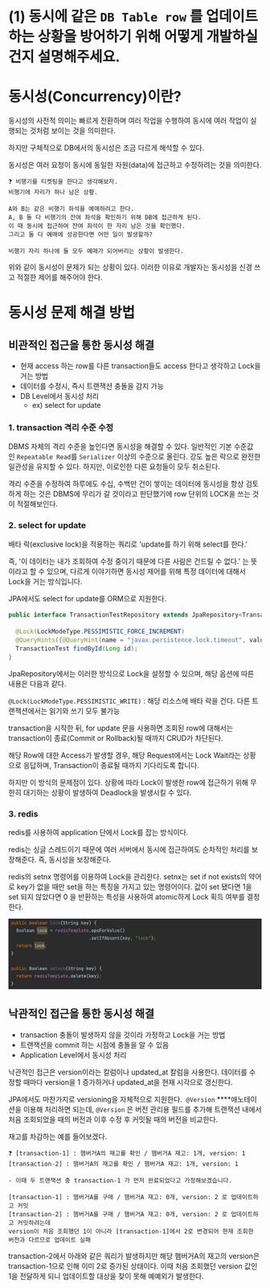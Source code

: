 # (1) 동시에 같은 `DB Table row` 를 업데이트 하는 상황을 방어하기 위해 어떻게 개발하실 건지 설명해주세요.

# 동시성(Concurrency)이란?

동시성의 사전적 의미는 빠르게 전환하며 여러 작업을 수행하여 동시에 여러 작업이 실행되는 것처럼 보이는 것을 의미한다.

하지만 구체적으로 DB에서의 동시성은 조금 다르게 해석할 수 있다.

동시성은 여러 요청이 동시에 동일한 자원(data)에 접근하고 수정하려는 것을 의미한다.

```
❓ 비행기를 티켓팅을 한다고 생각해보자.
비행기에 자리가 하나 남은 상황.

A와 B는 같은 비행기 좌석을 예매하려고 한다.
A, B 둘 다 비행기의 잔여 좌석을 확인하기 위해 DB에 접근하게 된다.
이 때 동시에 접근하여 잔여 좌석이 한 자리 남은 것을 확인했다.
그리고 둘 다 예매에 성공한다면 어떤 일이 발생할까?

비행기 자리 하나에 둘 모두 예매가 되어버리는 상황이 발생한다.

```

위와 같이 동시성이 문제가 되는 상황이 있다. 이러한 이유로 개발자는 동시성을 신경 쓰고 적절한 제어를 해주어야 한다.

# 동시성 문제 해결 방법

## 비관적인 접근을 통한 동시성 해결

- 현재 access 하는 row를 다른 transaction들도 access 한다고 생각하고 Lock을 거는 방법
- 데이터를 수정시, 즉시 트랜잭션 충돌을 감지 가능
- DB Level에서 동시성 처리
    - ex) select for update

### 1. transaction 격리 수준 수정

DBMS 자체의 격리 수준을 높인다면 동시성을 해결할 수 있다. 일반적인 기본 수준값인 `Repeatable Read`를 `Serializer` 이상의 수준으로 올린다. 강도 높은 락으로 완전한 일관성을 유지할 수 있다. 하지만, 이로인한 다른 요청들이 모두 취소된다.

격리 수준을 수정하여 하루에도 수십, 수백만 건이 쌓이는 데이터에 동시성을 항상 검토하게 하는 것은 DBMS에 무리가 갈 것이라고 판단했기에 row 단위의 LOCK을 쓰는 것이 적절해보인다.

### 2. select for update

배타 락(exclusive lock)을 적용하는 쿼리로 'update를 하기 위해 select를 한다.'

즉, '이 데이터는 내가 조회하여 수정 중이기 때문에 다른 사람은 건드릴 수 없다.' 는 뜻이라고 할 수 있으며, 다르게 이야기하면 동시성 제어를 위해 특정 데이터에 대해서 Lock을 거는 방식입니다.

JPA에서도 select for update를 ORM으로 지원한다.

```java
public interface TransactionTestRepository extends JpaRepository<TransactionTest, Long> {

  @Lock(LockModeType.PESSIMISTIC_FORCE_INCREMENT)
  @QueryHints({@QueryHint(name = "javax.persistence.lock.timeout", value = "1000")})
  TransactionTest findById(Long id);
}
```

JpaRepository에서는 이러한 방식으로 Lock을 설정할 수 있으며, 해당 옵션에 따른 내용은 다음과 같다.

`@Lock(LockModeType.PESSIMISTIC_WRITE)` : 해당 리소스에 배타 락을 건다. 다른 트랜잭션에서는 읽기와 쓰기 모두 불가능

transaction을 시작한 뒤, for update 문을 사용하면 조회된 row에 대해서는 transaction이 종료(Commit or Rollback)될 때까지 CRUD가 차단된다.

해당 Row에 대한 Access가 발생할 경우, 해당 Request에서는 Lock Wait라는 상황으로 응답하며, Transaction이 종료될 때까지 기다리도록 합니다.

하지만 이 방식의 문제점이 있다. 상황에 따라 Lock이 발생한 row에 접근하기 위해 무한히 대기하는 상황이 발생하여 Deadlock을 발생시킬 수 있다.

### 3. redis

redis를 사용하여 application 단에서 Lock를 잡는 방식이다.

redis는 싱글 스레드이기 때문에 여러 서버에서 동시에 접근하여도 순차적인 처리를 보장해준다. 즉, 동시성을 보장해준다.

redis의 setnx 명령어를 이용하여 Lock을 관리한다. setnx는 set if not exists의 약어로 key가 없을 때만 set을 하는 특징을 가지고 있는 명령어이다. 값이 set 됐다면 1을 set 되지 않았다면 0 을 반환하는 특성을 사용하여 atomic하게 Lock 획득 여부를 결정한다.

![img.png](img/img.png)

## 낙관적인 접근을 통한 동시성 해결

- transaction 충돌이 발생하지 않을 것이라 가정하고 Lock을 거는 방법
- 트랜잭션을 commit 하는 시점에 충돌을 알 수 있음
- Application Level에서 동시성 처리

낙관적인 접근은 version이라는 칼럼이나 updated_at 칼럼을 사용한다. 데이터를 수정할 때마다 version을 1 증가하거나 updated_at을 현재 시각으로 갱신한다.

JPA에서도 마찬가지로 versioning을 자체적으로 지원한다.  `@Version` ****애노테이션을 이용해 처리하면 되는데, `@Version` 은 버전 관리용 필드를 추가해 트랜잭션 내에서 처음 조회되었을 때의 버전과 이후 수정 후 커밋될 때의 버전을 비교한다.

재고를 차감하는 예를 들어보겠다.

```
❓ [transaction-1] : 햄버거A의 재고를 확인 / 햄버거A 재고: 1개, version: 1
[transaction-2] : 햄버거A의 재고를 확인 / 햄버거A 재고: 1개, version: 1

- 이때 두 트랜잭션 중 transaction-1 가 먼저 완료되었다고 가정해보겠습니다.

[transaction-1] : 햄버거A를 구매 / 햄버거A 재고: 0개, version: 2 로 업데이트하고 커밋
[transaction-2] : 햄버거A를 구매 / 햄버거A 재고: 0개, version: 2 로 업데이트하고 커밋하려는데
version이 처음 조회했던 1이 아니라 [transaction-1]에서 2로 변경되어 현재 조회한 버전과 다르므로 업데이트 실패

```

transaction-2에서 아래와 같은 쿼리가 발생하지만 해당 햄버거A의 재고의 version은 transaction-1으로 인해 이미 2로 증가된 상태이다. 이때 처음 조회했던 version 값인 1을 전달하게 되니 업데이트할 대상을 찾이 못해 예예외가 발생한다.
